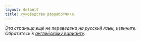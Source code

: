 ```yaml
---
layout: default
title: Руководство разработчика
---
```


*Эта страница ещё не переведена на русский язык, извините. Обратитесь к [английскому варианту](/tutorial.html).*
